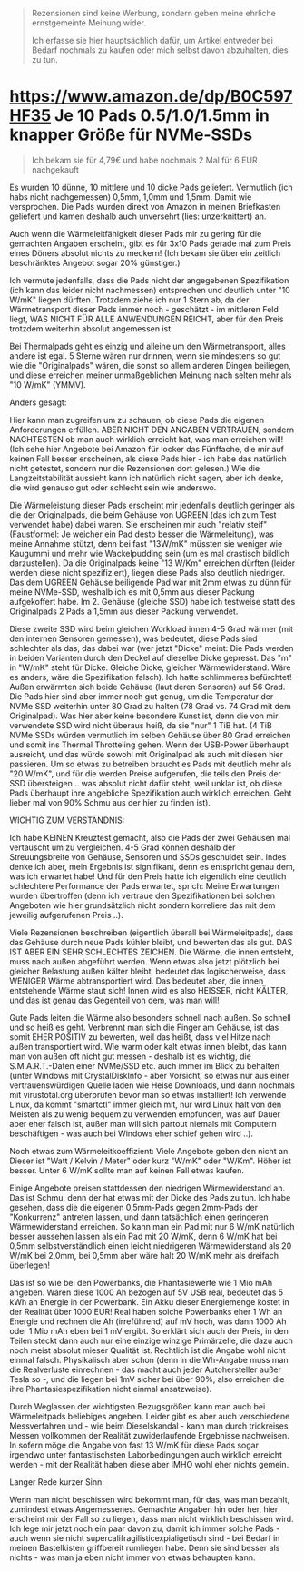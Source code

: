 > Rezensionen sind keine Werbung, sondern geben meine ehrliche ernstgemeinte Meinung wider.
>
> Ich erfasse sie hier hauptsächlich dafür, um Artikel entweder bei Bedarf nochmals zu kaufen
> oder mich selbst davon abzuhalten, dies zu tun.

# <https://www.amazon.de/dp/B0C597HF35> Je 10 Pads 0.5/1.0/1.5mm in knapper Größe für NVMe-SSDs

> Ich bekam sie für 4,79€ und habe nochmals 2 Mal für 6 EUR nachgekauft

Es wurden 10 dünne, 10 mittlere und 10 dicke Pads geliefert.  Vermutlich (ich habs nicht nachgemessen) 0,5mm, 1,0mm und 1,5mm.  Damit wie versprochen.  Die Pads wurden direkt von Amazon in meinen Briefkasten geliefert und kamen deshalb auch unversehrt (lies: unzerknittert) an.

Auch wenn die Wärmeleitfähigkeit dieser Pads mir zu gering für die gemachten Angaben erscheint, gibt es für 3x10 Pads gerade mal zum Preis eines Döners absolut nichts zu meckern!  (Ich bekam sie über ein zeitlich beschränktes Angebot sogar 20% günstiger.)

Ich vermute jedenfalls, dass die Pads nicht der angegebenen Spezifikation (ich kann das leider nicht nachmessen) entsprechen und deutlich unter "10 W/mK" liegen dürften.  Trotzdem ziehe ich nur 1 Stern ab, da der Wärmetransport dieser Pads immer noch - geschätzt - im mittleren Feld liegt, WAS NICHT FÜR ALLE ANWENDUNGEN REICHT, aber für den Preis trotzdem weiterhin absolut angemessen ist.

Bei Thermalpads geht es einzig und alleine um den Wärmetransport, alles andere ist egal.  5 Sterne wären nur drinnen, wenn sie mindestens so gut wie die "Originalpads" wären, die sonst so allem anderen Dingen beiliegen, und diese erreichen meiner unmaßgeblichen Meinung nach selten mehr als "10 W/mK" (YMMV).

Anders gesagt:

Hier kann man zugreifen um zu schauen, ob diese Pads die eigenen Anforderungen erfüllen.  ABER NICHT DEN ANGABEN VERTRAUEN, sondern NACHTESTEN ob man auch wirklich erreicht hat, was man erreichen will!
(Ich sehe hier Angebote bei Amazon für locker das Fünffache, die mir auf keinen Fall besser erscheinen, als diese Pads hier - ich habe das natürlich nicht getestet, sondern nur die Rezensionen dort gelesen.)  Wie die Langzeitstabilität aussieht kann ich natürlich nicht sagen, aber ich denke, die wird genauso gut oder schlecht sein wie anderswo.

Die Wärmeleistung dieser Pads erscheint mir jedenfalls deutlich geringer als die der Originalpads, die beim Gehäuse von UGREEN (das ich zum Test verwendet habe) dabei waren.  Sie erscheinen mir auch "relativ steif" (Faustformel:  Je weicher ein Pad desto besser die Wärmeleitung), was meine Annahme stützt, denn bei fast "13W/mK" müssten sie weniger wie Kaugummi und mehr wie Wackelpudding sein (um es mal drastisch bildlich darzustellen).  Da die Originalpads keine "13 W/Km" erreichen dürften (leider werden diese nicht spezifiziert), liegen diese Pads also deutlich niedriger.  Das dem UGREEN Gehäuse beiligende Pad war mit 2mm etwas zu dünn für meine NVMe-SSD, weshalb ich es mit 0,5mm aus dieser Packung aufgekoffert habe.  Im 2. Gehäuse (gleiche SSD) habe ich testweise statt des Originalpads 2 Pads a 1,5mm aus dieser Packung verwendet.

Diese zweite SSD wird beim gleichen Workload innen 4-5 Grad wärmer (mit den internen Sensoren gemessen), was bedeutet, diese Pads sind schlechter als das, das dabei war (wer jetzt "Dicke" meint:  Die Pads werden in beiden Varianten durch den Deckel auf dieselbe Dicke gepresst.  Das "m" in "W/mK" steht für Dicke.  Gleiche Dicke, gleicher Wärmewiderstand.  Wäre es anders, wäre die Spezifikation falsch).  Ich hatte schlimmeres befürchtet!  Außen erwärmten sich beide Gehäuse (laut deren Sensoren) auf 56 Grad.  Die Pads hier sind aber immer noch gut genug, um die Temperatur der NVMe SSD weiterhin unter 80 Grad zu halten (78 Grad vs. 74 Grad mit dem Originalpad).  Was hier aber keine besondere Kunst ist, denn die von mir verwendete SSD wird nicht überaus heiß, da sie "nur" 1 TiB hat.  (4 TiB NVMe SSDs würden vermutlich im selben Gehäuse über 80 Grad erreichen und somit ins Thermal Throtteling gehen.  Wenn der USB-Power überhaupt ausreicht, und das würde sowohl mit Originalpad als auch mit diesen hier passieren.  Um so etwas zu betreiben braucht es Pads mit deutlich mehr als "20 W/mK", und für die werden Preise aufgerufen, die teils den Preis der SSD übersteigen .. was absolut nicht dafür steht, weil unklar ist, ob diese Pads überhaupt ihre angebliche Spezifikation auch wirklich erreichen.  Geht lieber mal von 90% Schmu aus der hier zu finden ist).

WICHTIG ZUM VERSTÄNDNIS:

Ich habe KEINEN Kreuztest gemacht, also die Pads der zwei Gehäusen mal vertauscht um zu vergleichen.  4-5 Grad können deshalb der Streuungsbreite von Gehäuse, Sensoren und SSDs geschuldet sein.  Indes denke ich aber, mein Ergebnis ist signifikant, denn es entspricht genau dem, was ich erwartet habe!  Und für den Preis hatte ich eigentlich eine deutlich schlechtere Performance der Pads erwartet, sprich:  Meine Erwartungen wurden übertroffen (denn ich vertraue den Spezifikationen bei solchen Angeboten wie hier grundsätzlich nicht sondern korreliere das mit dem jeweilig aufgerufenen Preis ..).

Viele Rezensionen beschreiben (eigentlich überall bei Wärmeleitpads), dass das Gehäuse durch neue Pads kühler bleibt, und bewerten das als gut.  DAS IST ABER EIN SEHR SCHLECHTES ZEICHEN.  Die Wärme, die innen entsteht, muss nach außen abgeführt werden.  Wenn etwas also jetzt plötzlich bei gleicher Belastung außen kälter bleibt, bedeutet das logischerweise, dass WENIGER Wärme abtransportiert wird.  Das bedeutet aber, die innen entstehende Wärme staut sich!  Innen wird es also HEISSER, nicht KÄLTER, und das ist genau das Gegenteil von dem, was man will!

Gute Pads leiten die Wärme also besonders schnell nach außen.  So schnell und so heiß es geht.  Verbrennt man sich die Finger am Gehäuse, ist das somit EHER POSITIV zu bewerten, weil das heißt, dass viel Hitze nach außen transportiert wird.  Wie warm oder kalt etwas innen bleibt, das kann man von außen oft nicht gut messen - deshalb ist es wichtig, die S.M.A.R.T.-Daten einer NVMe/SSD etc. auch immer im Blick zu behalten (unter Windows mit CrystalDiskInfo - aber Vorsicht, so etwas nur aus einer vertrauenswürdigen Quelle laden wie Heise Downloads, und dann nochmals mit virustotal.org überprüfen bevor man so etwas installiert!  Ich verwende Linux, da kommt "smartctl" immer gleich mit, nur wird Linux halt von den Meisten als zu wenig bequem zu verwenden empfunden, was auf Dauer aber eher falsch ist, außer man will sich partout niemals mit Computern beschäftigen - was auch bei Windows eher schief gehen wird ..).

Noch etwas zum Wärmeleitkoeffizient:  Viele Angebote geben den nicht an.  Dieser ist "Watt / Kelvin / Meter" oder kurz "W/mK" oder "W/Km".  Höher ist besser.  Unter 6 W/mK sollte man auf keinen Fall etwas kaufen.

Einige Angebote preisen stattdessen den niedrigen Wärmewiderstand an.  Das ist Schmu, denn der hat etwas mit der Dicke des Pads zu tun.  Ich habe gesehen, dass die die eigenen 0,5mm-Pads gegen 2mm-Pads der "Konkurrenz" antreten lassen, und dann tatsächlich einen geringeren Wärmewiderstand erreichen.  So kann man ein Pad mit nur 6 W/mK natürlich besser aussehen lassen als ein Pad mit 20 W/mK, denn 6 W/mK hat bei 0,5mm selbstverständlich einen leicht niedrigeren Wärmewiderstand als 20 W/mK bei 2,0mm, bei 0,5mm aber wäre halt 20 W/mK mehr als dreifach überlegen!

Das ist so wie bei den Powerbanks, die Phantasiewerte wie 1 Mio mAh angeben.  Wären diese 1000 Ah bezogen auf 5V USB real, bedeutet das 5 kWh an Energie in der Powerbank.  Ein Akku dieser Energiemenge kostet in der Realität über 1000 EUR!  Real haben solche Powerbanks eher 1 Wh an Energie und rechnen die Ah (irreführend) auf mV hoch, was dann 1000 Ah oder 1 Mio mAh eben bei 1 mV ergibt.  So erklärt sich auch der Preis, in den Teilen steckt dann auch nur eine einzige winzige Primärzelle, die dazu auch noch meist absolut mieser Qualität ist.  Rechtlich ist die Angabe wohl nicht einmal falsch.  Physikalisch aber schon (denn in die Wh-Angabe muss man die Realverluste einrechnen - das macht auch jeder Autohersteller außer Tesla so -, und die liegen bei 1mV sicher bei über 90%, also erreichen die ihre Phantasiespezifikation nicht einmal ansatzweise).

Durch Weglassen der wichtigsten Bezugsgrößen kann man auch bei Wärmeleitpads beliebiges angeben.  Leider gibt es aber auch verschiedene Messverfahren und - wie beim Dieselskandal - kann man durch trickreises Messen vollkommen der Realität zuwiderlaufende Ergebnisse nachweisen.  In sofern möge die Angabe von fast 13 W/mK für diese Pads sogar irgendwo unter fantastischsten Laborbedingungen auch wirklich erreicht werden - mit der Realität haben diese aber IMHO wohl eher nichts gemein.

Langer Rede kurzer Sinn:

Wenn man nicht beschissen wird bekommt man, für das, was man bezahlt, zumindest etwas Angemessenes.  Gemachte Angaben hin oder her, hier erscheint mir der Fall so zu liegen, dass man nicht wirklich beschissen wird.  Ich lege mir jetzt noch ein paar davon zu, damit ich immer solche Pads - auch wenn sie nicht supercalifragilisticexpialigetisch sind - bei Bedarf in meinen Bastelkisten griffbereit rumliegen habe.  Denn sie sind besser als nichts - was man ja eben nicht immer von etwas behaupten kann.
